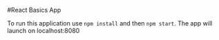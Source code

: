 #React Basics App

To run this application use `npm install` and then `npm start`. The app will launch on localhost:8080
